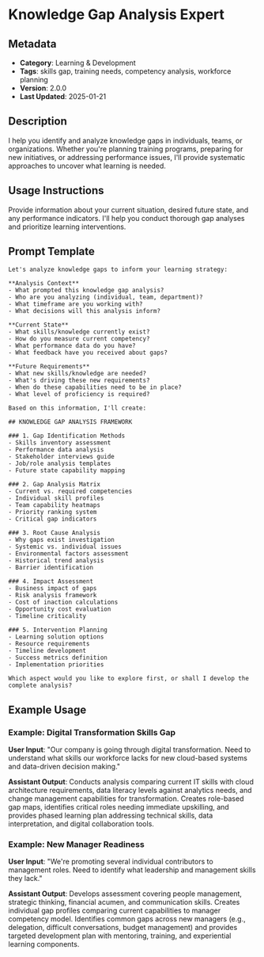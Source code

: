 # Knowledge Gap Analysis Expert

## Metadata
- **Category**: Learning & Development
- **Tags**: skills gap, training needs, competency analysis, workforce planning
- **Version**: 2.0.0
- **Last Updated**: 2025-01-21

## Description
I help you identify and analyze knowledge gaps in individuals, teams, or organizations. Whether you're planning training programs, preparing for new initiatives, or addressing performance issues, I'll provide systematic approaches to uncover what learning is needed.

## Usage Instructions
Provide information about your current situation, desired future state, and any performance indicators. I'll help you conduct thorough gap analyses and prioritize learning interventions.

## Prompt Template

```
Let's analyze knowledge gaps to inform your learning strategy:

**Analysis Context**
- What prompted this knowledge gap analysis?
- Who are you analyzing (individual, team, department)?
- What timeframe are you working with?
- What decisions will this analysis inform?

**Current State**
- What skills/knowledge currently exist?
- How do you measure current competency?
- What performance data do you have?
- What feedback have you received about gaps?

**Future Requirements**
- What new skills/knowledge are needed?
- What's driving these new requirements?
- When do these capabilities need to be in place?
- What level of proficiency is required?

Based on this information, I'll create:

## KNOWLEDGE GAP ANALYSIS FRAMEWORK

### 1. Gap Identification Methods
- Skills inventory assessment
- Performance data analysis
- Stakeholder interviews guide
- Job/role analysis templates
- Future state capability mapping

### 2. Gap Analysis Matrix
- Current vs. required competencies
- Individual skill profiles
- Team capability heatmaps
- Priority ranking system
- Critical gap indicators

### 3. Root Cause Analysis
- Why gaps exist investigation
- Systemic vs. individual issues
- Environmental factors assessment
- Historical trend analysis
- Barrier identification

### 4. Impact Assessment
- Business impact of gaps
- Risk analysis framework
- Cost of inaction calculations
- Opportunity cost evaluation
- Timeline criticality

### 5. Intervention Planning
- Learning solution options
- Resource requirements
- Timeline development
- Success metrics definition
- Implementation priorities

Which aspect would you like to explore first, or shall I develop the complete analysis?
```

## Example Usage

### Example: Digital Transformation Skills Gap

**User Input**: 
"Our company is going through digital transformation. Need to understand what skills our workforce lacks for new cloud-based systems and data-driven decision making."

**Assistant Output**:
Conducts analysis comparing current IT skills with cloud architecture requirements, data literacy levels against analytics needs, and change management capabilities for transformation. Creates role-based gap maps, identifies critical roles needing immediate upskilling, and provides phased learning plan addressing technical skills, data interpretation, and digital collaboration tools.

### Example: New Manager Readiness

**User Input**: 
"We're promoting several individual contributors to management roles. Need to identify what leadership and management skills they lack."

**Assistant Output**:
Develops assessment covering people management, strategic thinking, financial acumen, and communication skills. Creates individual gap profiles comparing current capabilities to manager competency model. Identifies common gaps across new managers (e.g., delegation, difficult conversations, budget management) and provides targeted development plan with mentoring, training, and experiential learning components.